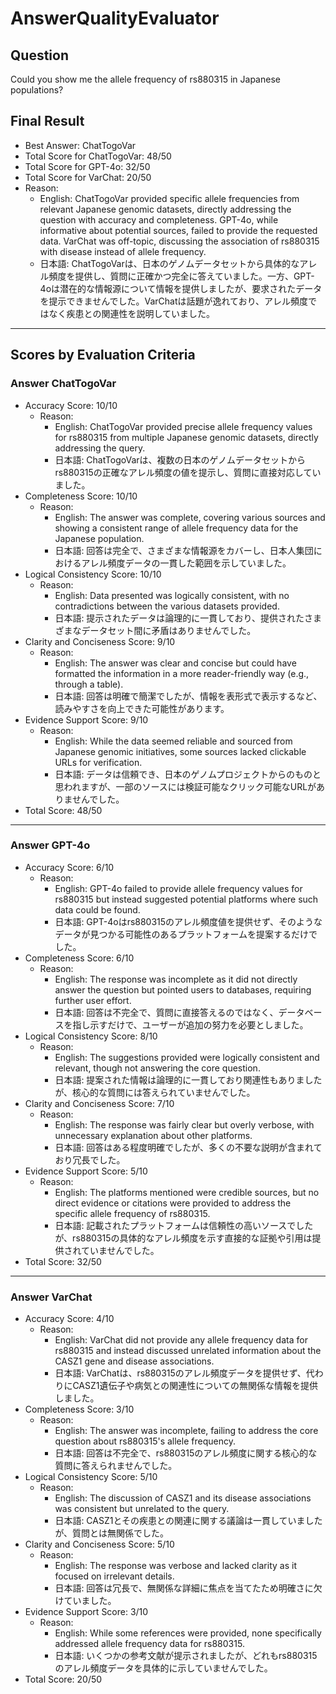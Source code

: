# AnswerQualityEvaluator

## Question

Could you show me the allele frequency of rs880315 in Japanese populations?

## Final Result

- Best Answer: ChatTogoVar
- Total Score for ChatTogoVar: 48/50
- Total Score for GPT-4o: 32/50
- Total Score for VarChat: 20/50
- Reason:
  - English: ChatTogoVar provided specific allele frequencies from relevant Japanese genomic datasets, directly addressing the question with accuracy and completeness. GPT-4o, while informative about potential sources, failed to provide the requested data. VarChat was off-topic, discussing the association of rs880315 with disease instead of allele frequency.
  - 日本語: ChatTogoVarは、日本のゲノムデータセットから具体的なアレル頻度を提供し、質問に正確かつ完全に答えていました。一方、GPT-4oは潜在的な情報源について情報を提供しましたが、要求されたデータを提示できませんでした。VarChatは話題が逸れており、アレル頻度ではなく疾患との関連性を説明していました。

---

## Scores by Evaluation Criteria

### Answer ChatTogoVar
- Accuracy Score: 10/10
  - Reason: 
    - English: ChatTogoVar provided precise allele frequency values for rs880315 from multiple Japanese genomic datasets, directly addressing the query.
    - 日本語: ChatTogoVarは、複数の日本のゲノムデータセットからrs880315の正確なアレル頻度の値を提示し、質問に直接対応していました。
- Completeness Score: 10/10
  - Reason: 
    - English: The answer was complete, covering various sources and showing a consistent range of allele frequency data for the Japanese population.
    - 日本語: 回答は完全で、さまざまな情報源をカバーし、日本人集団におけるアレル頻度データの一貫した範囲を示していました。
- Logical Consistency Score: 10/10
  - Reason: 
    - English: Data presented was logically consistent, with no contradictions between the various datasets provided.
    - 日本語: 提示されたデータは論理的に一貫しており、提供されたさまざまなデータセット間に矛盾はありませんでした。
- Clarity and Conciseness Score: 9/10
  - Reason: 
    - English: The answer was clear and concise but could have formatted the information in a more reader-friendly way (e.g., through a table).
    - 日本語: 回答は明確で簡潔でしたが、情報を表形式で表示するなど、読みやすさを向上できた可能性があります。
- Evidence Support Score: 9/10
  - Reason: 
    - English: While the data seemed reliable and sourced from Japanese genomic initiatives, some sources lacked clickable URLs for verification.
    - 日本語: データは信頼でき、日本のゲノムプロジェクトからのものと思われますが、一部のソースには検証可能なクリック可能なURLがありませんでした。
- Total Score: 48/50

---

### Answer GPT-4o
- Accuracy Score: 6/10
  - Reason: 
    - English: GPT-4o failed to provide allele frequency values for rs880315 but instead suggested potential platforms where such data could be found.
    - 日本語: GPT-4oはrs880315のアレル頻度値を提供せず、そのようなデータが見つかる可能性のあるプラットフォームを提案するだけでした。
- Completeness Score: 6/10
  - Reason: 
    - English: The response was incomplete as it did not directly answer the question but pointed users to databases, requiring further user effort.
    - 日本語: 回答は不完全で、質問に直接答えるのではなく、データベースを指し示すだけで、ユーザーが追加の努力を必要としました。
- Logical Consistency Score: 8/10
  - Reason: 
    - English: The suggestions provided were logically consistent and relevant, though not answering the core question.
    - 日本語: 提案された情報は論理的に一貫しており関連性もありましたが、核心的な質問には答えられていませんでした。
- Clarity and Conciseness Score: 7/10
  - Reason: 
    - English: The response was fairly clear but overly verbose, with unnecessary explanation about other platforms.
    - 日本語: 回答はある程度明確でしたが、多くの不要な説明が含まれており冗長でした。
- Evidence Support Score: 5/10
  - Reason: 
    - English: The platforms mentioned were credible sources, but no direct evidence or citations were provided to address the specific allele frequency of rs880315.
    - 日本語: 記載されたプラットフォームは信頼性の高いソースでしたが、rs880315の具体的なアレル頻度を示す直接的な証拠や引用は提供されていませんでした。
- Total Score: 32/50

---

### Answer VarChat
- Accuracy Score: 4/10
  - Reason: 
    - English: VarChat did not provide any allele frequency data for rs880315 and instead discussed unrelated information about the CASZ1 gene and disease associations.
    - 日本語: VarChatは、rs880315のアレル頻度データを提供せず、代わりにCASZ1遺伝子や病気との関連性についての無関係な情報を提供しました。
- Completeness Score: 3/10
  - Reason: 
    - English: The answer was incomplete, failing to address the core question about rs880315's allele frequency.
    - 日本語: 回答は不完全で、rs880315のアレル頻度に関する核心的な質問に答えられませんでした。
- Logical Consistency Score: 5/10
  - Reason: 
    - English: The discussion of CASZ1 and its disease associations was consistent but unrelated to the query.
    - 日本語: CASZ1とその疾患との関連に関する議論は一貫していましたが、質問とは無関係でした。
- Clarity and Conciseness Score: 5/10
  - Reason: 
    - English: The response was verbose and lacked clarity as it focused on irrelevant details.
    - 日本語: 回答は冗長で、無関係な詳細に焦点を当てたため明確さに欠けていました。
- Evidence Support Score: 3/10
  - Reason: 
    - English: While some references were provided, none specifically addressed allele frequency data for rs880315.
    - 日本語: いくつかの参考文献が提示されましたが、どれもrs880315のアレル頻度データを具体的に示していませんでした。
- Total Score: 20/50
